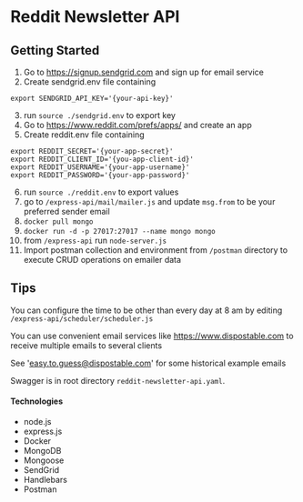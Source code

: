 # Reddit Newsletter API

## Getting Started
1. Go to https://signup.sendgrid.com and sign up for email service
2. Create sendgrid.env file containing
```
export SENDGRID_API_KEY='{your-api-key}'
```
3. run `source ./sendgrid.env` to export key
4. Go to https://www.reddit.com/prefs/apps/ and create an app
5. Create reddit.env file containing
```
export REDDIT_SECRET='{your-app-secret}'
export REDDIT_CLIENT_ID='{you-app-client-id}'
export REDDIT_USERNAME='{your-app-username}'
export REDDIT_PASSWORD='{your-app-password}'
```
6. run `source ./reddit.env` to export values
7. go to `/express-api/mail/mailer.js` and update `msg.from` to be your preferred sender email
8. `docker pull mongo`
9. `docker run -d -p 27017:27017 --name mongo mongo`
10. from `/express-api` run `node-server.js`
11. Import postman collection and environment from `/postman` directory to execute CRUD operations on emailer data

## Tips

You can configure the time to be other than every day at 8 am by editing `/express-api/scheduler/scheduler.js`  

You can use convenient email services like https://www.dispostable.com to receive multiple emails to several clients  

See 'easy.to.guess@dispostable.com' for some historical example emails  

Swagger is in root directory `reddit-newsletter-api.yaml`. 

#### Technologies
* node.js
* express.js
* Docker
* MongoDB
* Mongoose
* SendGrid
* Handlebars
* Postman
